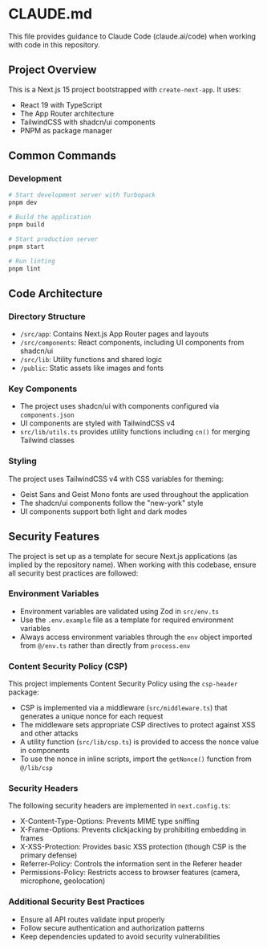 # CLAUDE.md

This file provides guidance to Claude Code (claude.ai/code) when working with code in this repository.

## Project Overview

This is a Next.js 15 project bootstrapped with `create-next-app`. It uses:

- React 19 with TypeScript
- The App Router architecture
- TailwindCSS with shadcn/ui components
- PNPM as package manager

## Common Commands

### Development

```bash
# Start development server with Turbopack
pnpm dev

# Build the application
pnpm build

# Start production server
pnpm start

# Run linting
pnpm lint
```

## Code Architecture

### Directory Structure

- `/src/app`: Contains Next.js App Router pages and layouts
- `/src/components`: React components, including UI components from shadcn/ui
- `/src/lib`: Utility functions and shared logic
- `/public`: Static assets like images and fonts

### Key Components

- The project uses shadcn/ui with components configured via `components.json`
- UI components are styled with TailwindCSS v4
- `src/lib/utils.ts` provides utility functions including `cn()` for merging Tailwind classes

### Styling

The project uses TailwindCSS v4 with CSS variables for theming:

- Geist Sans and Geist Mono fonts are used throughout the application
- The shadcn/ui components follow the "new-york" style
- UI components support both light and dark modes

## Security Features

The project is set up as a template for secure Next.js applications (as implied by the repository name). When working with this codebase, ensure all security best practices are followed:

### Environment Variables

- Environment variables are validated using Zod in `src/env.ts`
- Use the `.env.example` file as a template for required environment variables
- Always access environment variables through the `env` object imported from `@/env.ts` rather than directly from `process.env`

### Content Security Policy (CSP)

This project implements Content Security Policy using the `csp-header` package:

- CSP is implemented via a middleware (`src/middleware.ts`) that generates a unique nonce for each request
- The middleware sets appropriate CSP directives to protect against XSS and other attacks
- A utility function (`src/lib/csp.ts`) is provided to access the nonce value in components
- To use the nonce in inline scripts, import the `getNonce()` function from `@/lib/csp`

### Security Headers

The following security headers are implemented in `next.config.ts`:

- X-Content-Type-Options: Prevents MIME type sniffing
- X-Frame-Options: Prevents clickjacking by prohibiting embedding in frames
- X-XSS-Protection: Provides basic XSS protection (though CSP is the primary defense)
- Referrer-Policy: Controls the information sent in the Referer header
- Permissions-Policy: Restricts access to browser features (camera, microphone, geolocation)

### Additional Security Best Practices

- Ensure all API routes validate input properly
- Follow secure authentication and authorization patterns
- Keep dependencies updated to avoid security vulnerabilities
